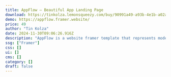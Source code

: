 ```yaml
---
title: AppFlow — Beautiful App Landing Page
download: https://tinkolza.lemonsqueezy.com/buy/90991a49-a93b-4e1b-a02a-894a4e6565d3
demo: https://appflow.framer.website/
price: 49
author: "Tin Kolza"
date: 2024-11-30T09:06:26.916Z
description: "AppFlow is a website framer template that represents modern design aesthetics for mobile app landing pages perfectly. This enables a unique display of your app's standout features, ensuring your first impression."
ssg: ["Framer"]
css: []
ui: []
cms: []
category: []
draft: false
---
```

